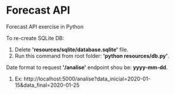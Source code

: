 # Forecast API
Forecast API exercise in Python


To re-create SQLite DB:
1) Delete **'resources/sqlite/database.sqlite'** file.
2) Run this command from root folder: **'python resources/db.py'**.


Date format to request **'/analise'** endpoint shou be: **yyyy-mm-dd**.    
1) Ex: http://localhost:5000/analise?data_inicial=2020-01-15&data_final=2020-01-25


    


